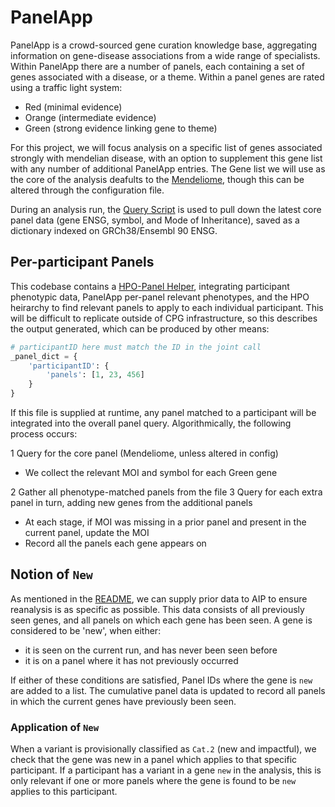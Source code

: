 # PanelApp

PanelApp is a crowd-sourced gene curation knowledge base, aggregating information on gene-disease associations from a
wide range of specialists. Within PanelApp there are a number of panels, each containing a set of genes associated with
a disease, or a theme. Within a panel genes are rated using a traffic light system:

* Red (minimal evidence)
* Orange (intermediate evidence)
* Green (strong evidence linking gene to theme)

For this project, we will focus analysis on a specific list of genes associated strongly with mendelian disease, with an
option to supplement this gene list with any number of additional PanelApp entries. The Gene list we will use as the
core of the analysis deafults to the [Mendeliome](https://panelapp.agha.umccr.org/panels/137/), though this can be
altered through the configuration file.

During an analysis run, the [Query Script](../reanalysis/query_panelapp.py) is used to pull down the latest core panel
data (gene ENSG, symbol, and Mode of Inheritance), saved as a dictionary indexed on GRCh38/Ensembl 90 ENSG.

## Per-participant Panels

This codebase contains a [HPO-Panel Helper](../helpers/hpo_panel_matching.py), integrating participant phenotypic data,
PanelApp per-panel relevant phenotypes, and the HPO heirarchy to find relevant panels to apply to each individual
participant. This will be difficult to replicate outside of CPG infrastructure, so this describes the output generated,
which can be produced by other means:

```python
# participantID here must match the ID in the joint call
_panel_dict = {
    'participantID': {
        'panels': [1, 23, 456]
    }
}
```

If this file is supplied at runtime, any panel matched to a participant will be integrated into the overall panel query.
Algorithmically, the following process occurs:

1 Query for the core panel (Mendeliome, unless altered in config)

  * We collect the relevant MOI and symbol for each Green gene

2 Gather all phenotype-matched panels from the file
3 Query for each extra panel in turn, adding new genes from the additional panels

  * At each stage, if MOI was missing in a prior panel and present in the current panel, update the MOI
  * Record all the panels each gene appears on

## Notion of `New`

As mentioned in the [README](../README.md#gene-panelroi), we can supply prior data to AIP to ensure reanalysis is as
specific as possible. This data consists of all previously seen genes, and all panels on which each gene has been seen.
A gene is considered to be 'new', when either:

* it is seen on the current run, and has never been seen before
* it is on a panel where it has not previously occurred

If either of these conditions are satisfied, Panel IDs where the gene is `new` are added to a list. The cumulative panel
data is updated to record all panels in which the current genes have previously been seen.

### Application of `New`

When a variant is provisionally classified as `Cat.2` (new and impactful), we check that the gene was new in a panel
which applies to that specific participant. If a participant has a variant in a gene `new` in the analysis, this is only
relevant if one or more panels where the gene is found to be `new` applies to this participant.
